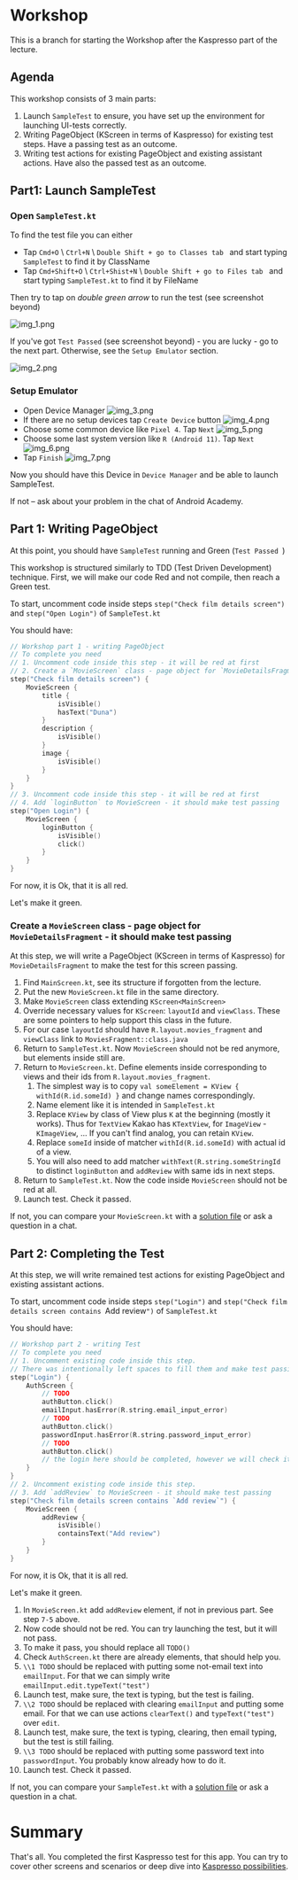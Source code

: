 # Workshop

This is a branch for starting the Workshop after the Kaspresso part of the lecture.

## Agenda

This workshop consists of 3 main parts:
1) Launch `SampleTest` to ensure, you have set up the environment for launching UI-tests correctly.
2) Writing PageObject (KScreen in terms of Kaspresso) for existing test steps. Have a passing test as an outcome.
3) Writing test actions for existing PageObject and existing assistant actions. Have also the passed test as an outcome.

## Part1: Launch SampleTest

### Open `SampleTest.kt`
To find the test file you can either
- Tap `Cmd+O` \ `Ctrl+N` \ `Double Shift + go to Classes tab ` and start typing `SampleTest` to find it by ClassName
- Tap `Cmd+Shift+O` \ `Ctrl+Shist+N` \ `Double Shift + go to Files tab ` and start typing `SampleTest.kt` to find it by FileName

Then try to tap on *double green arrow* to run the test (see screenshot beyond)

![img_1.png](images/img_1.png)

If you've got `Test Passed` (see screenshot beyond) - you are lucky - go to the next part. Otherwise, see the `Setup Emulator` section.

![img_2.png](images/img_2.png)

### Setup Emulator

- Open Device Manager
![img_3.png](images/img_3.png)
- If there are no setup devices tap `Create Device` button
![img_4.png](images/img_4.png)
- Choose some common device like `Pixel 4`. Tap `Next`
![img_5.png](images/img_5.png)
- Choose some last system version like `R (Android 11)`. Tap `Next`
![img_6.png](images/img_6.png)
- Tap `Finish`
![img_7.png](images/img_7.png)

Now you should have this Device in `Device Manager` and be able to launch SampleTest.

If not – ask about your problem in the chat of Android Academy.

## Part 1: Writing PageObject

At this point, you should have `SampleTest` running and Green (`Test Passed `)

This workshop is structured similarly to TDD (Test Driven Development) technique. First, we will make our code Red and not compile, then reach a Green test.

To start, uncomment code inside steps `step("Check film details screen")` and `step("Open Login")` of `SampleTest.kt`

You should have:

```kotlin
// Workshop part 1 - writing PageObject
// To complete you need
// 1. Uncomment code inside this step - it will be red at first
// 2. Create a `MovieScreen` class - page object for `MovieDetailsFragment` - it should make test passing
step("Check film details screen") {
    MovieScreen {
        title {
            isVisible()
            hasText("Duna")
        }
        description {
            isVisible()
        }
        image {
            isVisible()
        }
    }
}
// 3. Uncomment code inside this step - it will be red at first
// 4. Add `loginButton` to MovieScreen - it should make test passing
step("Open Login") {
    MovieScreen {
        loginButton {
            isVisible()
            click()
        }
    }
}
```

For now, it is Ok, that it is all red.

Let's make it green.

### Create a `MovieScreen` class - page object for `MovieDetailsFragment` - it should make test passing

At this step, we will write a PageObject (KScreen in terms of Kaspresso) for `MovieDetailsFragment` to make the test for this screen passing.

1) Find `MainScreen.kt`, see its structure if forgotten from the lecture.
2) Put the new `MovieScreen.kt` file in the same directory.
3) Make `MovieScreen` class extending `KScreen<MainScreen>`
4) Override necessary values for `KScreen`: `layoutId` and `viewClass`. These are some pointers to help support this class in the future.
5) For our case `layoutId` should have `R.layout.movies_fragment` and `viewClass` link to `MoviesFragment::class.java`
6) Return to `SampleTest.kt`. Now `MovieScreen` should not be red anymore, but elements inside still are.
7) Return to `MovieScreen.kt`. Define elements inside corresponding to views and their ids from `R.layout.movies_fragment`.
   1) The simplest way is to copy `val someElement = KView { withId(R.id.someId) }` and change names correspondingly.
   2) Name element like it is intended in `SampleTest.kt`
   3) Replace `KView` by class of View plus `K` at the beginning (mostly it works). 
   Thus for `TextView` Kakao has `KTextView`, for `ImageView` - `KImageView`, ... If you can't find analog, you can retain `KView`.
   4) Replace `someId` inside of matcher `withId(R.id.someId)` with actual id of a view.
   5) You will also need to add matcher `withText(R.string.someStringId` to distinct `loginButton` and `addReview` with same ids in next steps.
8) Return to `SampleTest.kt`. Now the code inside `MovieScreen` should not be red at all.
9) Launch test. Check it passed.

If not, you can compare your `MovieScreen.kt` with a [solution file](https://github.com/Android-Academy-Global/advanced-2021-architecture-1/blob/kaspresso-solution/app/src/androidTest/java/MovieScreen.kt) or ask a question in a chat.

## Part 2: Completing the Test

At this step, we will write remained test actions for existing PageObject and existing assistant actions.

To start, uncomment code inside steps `step("Login")` and `step("Check film details screen contains `Add review`")` of `SampleTest.kt`

You should have:

```kotlin
// Workshop part 2 - writing Test
// To complete you need
// 1. Uncomment existing code inside this step.
// There was intentionally left spaces to fill them and make test passing.
step("Login") {
    AuthScreen {
        // TODO
        authButton.click()
        emailInput.hasError(R.string.email_input_error)
        // TODO
        authButton.click()
        passwordInput.hasError(R.string.password_input_error)
        // TODO
        authButton.click()
        // the login here should be completed, however we will check it in the next step
    }
}
// 2. Uncomment existing code inside this step.
// 3. Add `addReview` to MovieScreen - it should make test passing
step("Check film details screen contains `Add review`") {
    MovieScreen {
        addReview {
            isVisible()
            containsText("Add review")
        }
    }
}
```

For now, it is Ok, that it is all red.

Let's make it green.

1) In `MovieScreen.kt` add `addReview` element, if not in previous part. See step `7-5` above.
2) Now code should not be red. You can try launching the test, but it will not pass.
3) To make it pass, you should replace all `TODO()`
4) Check `AuthScreen.kt` there are already elements, that should help you.
5) `\\1 TODO` should be replaced with putting some not-email text into `emailInput`. 
For that we can simply write `emailInput.edit.typeText("test")`
6) Launch test, make sure, the text is typing, but the test is failing.
7) `\\2 TODO` should be replaced with clearing `emailInput` and putting some email. 
For that we can use actions `clearText()` and `typeText("test")` over `edit`.
8) Launch test, make sure, the text is typing, clearing, then email typing, but the test is still failing.
9) `\\3 TODO` should be replaced with putting some password text into `passwordInput`.
You probably know already how to do it.
10) Launch test. Check it passed.

If not, you can compare your `SampleTest.kt` with a [solution file](https://github.com/Android-Academy-Global/advanced-2021-architecture-1/blob/kaspresso-solution/app/src/androidTest/java/FullTest.kt) or ask a question in a chat.

# Summary
That's all. You completed the first Kaspresso test for this app.
You can try to cover other screens and scenarios or deep dive into [Kaspresso possibilities](https://github.com/KasperskyLab/Kaspresso/blob/master/wiki/00_Home.md).